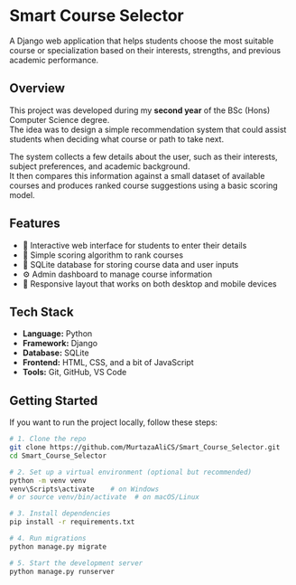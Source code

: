 # Smart Course Selector

A Django web application that helps students choose the most suitable course or specialization based on their interests, strengths, and previous academic performance.

## Overview

This project was developed during my **second year** of the BSc (Hons) Computer Science degree.  
The idea was to design a simple recommendation system that could assist students when deciding what course or path to take next.

The system collects a few details about the user, such as their interests, subject preferences, and academic background.  
It then compares this information against a small dataset of available courses and produces ranked course suggestions using a basic scoring model.

## Features

- 🧭 Interactive web interface for students to enter their details  
- 🧮 Simple scoring algorithm to rank courses  
- 💾 SQLite database for storing course data and user inputs  
- ⚙️ Admin dashboard to manage course information  
- 📱 Responsive layout that works on both desktop and mobile devices

## Tech Stack

- **Language:** Python  
- **Framework:** Django  
- **Database:** SQLite  
- **Frontend:** HTML, CSS, and a bit of JavaScript  
- **Tools:** Git, GitHub, VS Code

## Getting Started

If you want to run the project locally, follow these steps:

```bash
# 1. Clone the repo
git clone https://github.com/MurtazaAliCS/Smart_Course_Selector.git
cd Smart_Course_Selector

# 2. Set up a virtual environment (optional but recommended)
python -m venv venv
venv\Scripts\activate    # on Windows
# or source venv/bin/activate  # on macOS/Linux

# 3. Install dependencies
pip install -r requirements.txt

# 4. Run migrations
python manage.py migrate

# 5. Start the development server
python manage.py runserver
